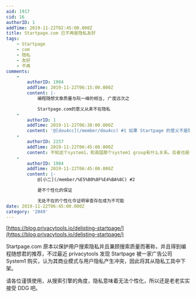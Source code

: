 ```yaml
---
aid: 1917
cid: 16
authorID: 1
addTime: 2019-11-22T02:45:00.000Z
title: Startpage.com 已不再是隐私友好
tags:
    - Startpage
    - com
    - 隐私
    - 友好
    - 不再
comments:
    -
        authorID: 1904
        addTime: 2019-11-22T06:15:00.000Z
        content: |-
            编程随想文章质量与阮一峰的相当, 广度远次之

            Startpage.com的意义从来不在隐私
    -
        authorID: 1
        addTime: 2019-11-22T06:30:00.000Z
        content: '@[dou4cc](/member/dou4cc) #1 如果 Startpage 的意义不是隐私，那是什么？'
    -
        authorID: 2157
        addTime: 2019-11-22T06:45:00.000Z
        content: 不知这个system1，和英国那个system1 group有什么关系。后者也是做广告营销的，还在党国也有注册商标，疑云重重。
    -
        authorID: 1904
        addTime: 2019-11-22T06:45:00.000Z
        content: |-
            @[小二](/member/%E5%B0%8F%E4%BA%8C) #2

            是不个性化的保证

            无处不在的个性化令证明审查存在成为不可能
date: 2019-11-22T06:45:00.000Z
category: '2049'
---
```


[https://blog.privacytools.io/delisting-startpage/](https://blog.privacytools.io/delisting-startpage/)

Startpage.com 原本以保护用户搜索隐私并且兼顾搜索质量而著称，并且得到编程随想君的推荐，不过最近 privacytools 发现 Startpage 被一家广告公司 System1 购买，认为其商业模式与用户隐私产生冲突，因此将其从隐私工具中下架。

请各位谨慎使用，从搜索引擎的角度，隐私意味着无法个性化，所以还是老老实实接受 DDG 吧。
